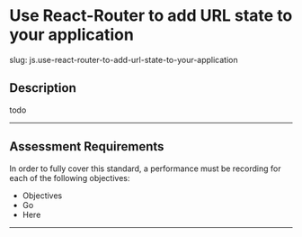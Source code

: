 # Use React-Router to add URL state to your application

slug: js.use-react-router-to-add-url-state-to-your-application

## Description
todo

---
## Assessment Requirements
In order to fully cover this standard, a performance must be recording for each of the following objectives:

- Objectives
- Go
- Here

---
